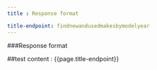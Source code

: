 ```yaml
---
title : Response format

title-endpoint: findnewandusedmakesbymodelyear
---
```


###Response format

##test content : {{page.title-endpoint}} 
